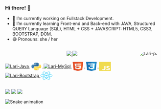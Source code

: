 ### Hi there! 👋
  
- 🔭 I’m currently working on Fullstack Development.
- 🌱 I’m currently learning Front-end and Back-end with JAVA, Structured QUERY Language (SQL), HTML + CSS + JAVASCRIPT: HTML5, CSS3, BOOTSTRAP, DOM.
- 😄 Pronouns: she / her

##

<img align="right" alt="Lari-pic" height="150" style="border-radius:50px;" 
src="https://media2.giphy.com/media/t40qBXY7xMpTKGfEOp/giphy.gif?cid=790b76113dbf3bdb2c65385e48fa46d82bf1f007a2db9b66&rid=giphy.gif&ct=g">
<div>
<div align="center">
  <a href="https://github.com/nogueirarissa">
  <img height="140em" src="https://github-readme-stats.vercel.app/api?username=nogueirarissa&show_icons=true&theme=dracula&include_all_commits=true&count_private=true"/>
  <img height="140em" src="https://github-readme-stats.vercel.app/api/top-langs/?username=nogueirarissa&layout=compact&langs_count=7&theme=dracula"/>
</div>
  
<div style="display: inline_block"><br>
  <img align="center" alt="Lari-Java" height="30" width="40" src="https://cdn.jsdelivr.net/gh/devicons/devicon/icons/java/java-original.svg"/>
  <img align="center" alt="Lari-Python" height="30" width="40" src="https://raw.githubusercontent.com/devicons/devicon/master/icons/python/python-original.svg">
  <img align="center" alt="Lari-MySql" height="30" width="40" src="https://cdn.jsdelivr.net/gh/devicons/devicon/icons/mysql/mysql-original.svg" />
  <img align="center" alt="Lari-HTML" height="30" width="40" src="https://raw.githubusercontent.com/devicons/devicon/master/icons/html5/html5-original.svg">
  <img align="center" alt="Lari-CSS" height="30" width="40" src="https://raw.githubusercontent.com/devicons/devicon/master/icons/css3/css3-original.svg">
  <img align="center" alt="Lari-Js" height="30" width="40" src="https://raw.githubusercontent.com/devicons/devicon/master/icons/javascript/javascript-plain.svg">
  <img align="center" alt="Lari-Bootstrap" height="30" width="40" src="https://cdn.jsdelivr.net/gh/devicons/devicon/icons/bootstrap/bootstrap-original.svg">
  <img align="center" alt="Lari-React" height="30" width="40" src="https://raw.githubusercontent.com/devicons/devicon/master/icons/react/react-original.svg">
<div>  
  
  ##
   
<div>
  <a href="https://www.instagram.com/nogueirarissa/" target="_blank"><img src="https://img.shields.io/badge/-Instagram-%23E4405F?style=for-the-badge&logo=instagram&logoColor=white" target="_blank"></a>
  <a href = "mailto:larissa.nogueiradm@gmail.com"><img src="https://img.shields.io/badge/Gmail-D14836?style=for-the-badge&logo=gmail&logoColor=white" target="_blank"></a>
  <a href="https://www.linkedin.com/in/nogueirarissa/" target="_blank"><img src="https://img.shields.io/badge/-LinkedIn-%230077B5?style=for-the-badge&logo=linkedin&logoColor=white" target="_blank"></a> 
  
  ![Snake animation](https://github.com/nogueirarissa/nogueirarissa/blob/output/github-contribution-grid-snake.svg)
<div>
